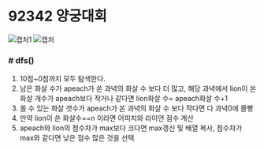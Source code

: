 # 92342 양궁대회

![캡처1](https://user-images.githubusercontent.com/72604908/189539810-dbb96f75-8662-478d-a75e-0c19929416d5.PNG)
![캡처](https://user-images.githubusercontent.com/72604908/189539813-688ec2bd-6b04-409a-a4be-bccf59661810.PNG)

### # dfs()
1. 10점~0점까지 모두 탐색한다.
2. 남은 화살 수가 apeach가 쏜 과녁의 화살 수 보다 더 많고, 해당 과녁에서 lion이 쏜 화살 개수가 apeach보다 작거나 같다면 lion화살 수= apeach화살 수+1
3. 쏠 수 있는 화살 갯수가 apeach가 쏜 과녁의 화살 수 보다 작다면 다 과녁0에 몰빵
4. 만약 lion이 쏜 화살수==n 이라면 어피치와 라이언 점수 계산
5. apeach와 lion의 점수차가 max보다 크다면 max갱신 및 배열 복사, 점수차가 max와 같다면 낮은 점수 많은 것을 선택

